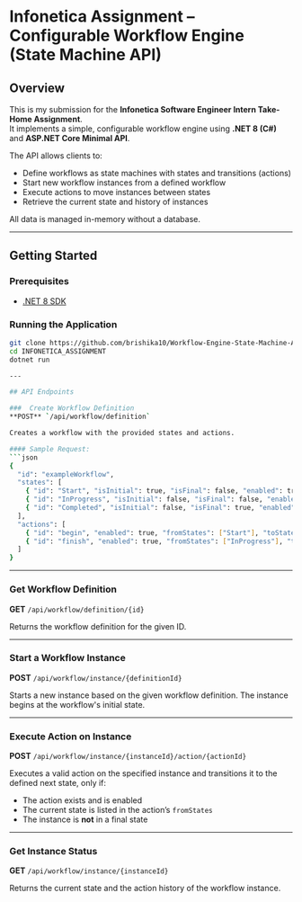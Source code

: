 # Infonetica Assignment – Configurable Workflow Engine (State Machine API)

## Overview

This is my submission for the **Infonetica Software Engineer Intern Take-Home Assignment**.  
It implements a simple, configurable workflow engine using **.NET 8 (C#)** and **ASP.NET Core Minimal API**.

The API allows clients to:

- Define workflows as state machines with states and transitions (actions)
- Start new workflow instances from a defined workflow
- Execute actions to move instances between states
- Retrieve the current state and history of instances

All data is managed in-memory without a database.

---

## Getting Started

### Prerequisites

- [.NET 8 SDK](https://dotnet.microsoft.com/en-us/download)

### Running the Application

```bash
git clone https://github.com/brishika10/Workflow-Engine-State-Machine-API-.git
cd INFONETICA_ASSIGNMENT
dotnet run

---

## API Endpoints

###  Create Workflow Definition  
**POST** `/api/workflow/definition`

Creates a workflow with the provided states and actions.

#### Sample Request:
```json
{
  "id": "exampleWorkflow",
  "states": [
    { "id": "Start", "isInitial": true, "isFinal": false, "enabled": true },
    { "id": "InProgress", "isInitial": false, "isFinal": false, "enabled": true },
    { "id": "Completed", "isInitial": false, "isFinal": true, "enabled": true }
  ],
  "actions": [
    { "id": "begin", "enabled": true, "fromStates": ["Start"], "toState": "InProgress" },
    { "id": "finish", "enabled": true, "fromStates": ["InProgress"], "toState": "Completed" }
  ]
}
```

---

###  Get Workflow Definition  
**GET** `/api/workflow/definition/{id}`

Returns the workflow definition for the given ID.

---

###  Start a Workflow Instance  
**POST** `/api/workflow/instance/{definitionId}`

Starts a new instance based on the given workflow definition. The instance begins at the workflow's initial state.

---


###  Execute Action on Instance  
**POST** `/api/workflow/instance/{instanceId}/action/{actionId}`

Executes a valid action on the specified instance and transitions it to the defined next state, only if:
- The action exists and is enabled
- The current state is listed in the action’s `fromStates`
- The instance is **not** in a final state

---

###  Get Instance Status  
**GET** `/api/workflow/instance/{instanceId}`

Returns the current state and the action history of the workflow instance.



